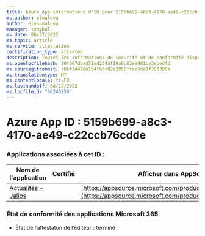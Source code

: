 ```yaml
---
title: Azure App informations d’ID pour 5159b699-a8c3-4170-ae49-c22ccb76cdde
ms.author: elmalova
author: elenamalova
manager: tonybal
ms.date: 06/27/2022
ms.topic: article
ms.service: attestation
certification_type: attested
description: Toutes les informations de sécurité et de conformité disponibles pour 5159b699-a8c3-4170-ae49-c22ccb76cdde.
ms.openlocfilehash: 10f007dbad51ed234af19a6c03ee901be3ebedfd
ms.sourcegitcommit: c06f3d478e1b4f66c02e2855ffac6de2f350208a
ms.translationtype: MT
ms.contentlocale: fr-FR
ms.lasthandoff: 06/29/2022
ms.locfileid: "66246258"
---
```

# <a name="azure-app-id-5159b699-a8c3-4170-ae49-c22ccb76cdde"></a>Azure App ID : 5159b699-a8c3-4170-ae49-c22ccb76cdde


### <a name="apps-associated-with-this-id"></a>Applications associées à cet ID :
| **Nom de l'application** | **Certifié** | **Afficher dans AppSource** |
|--------------|---------------|-----------------------|
| [Actualités - Jalios](../forward/WA200003889.md) |  | [https://appsource.microsoft.com/product/office/WA200003889](https://appsource.microsoft.com/product/office/WA200003889) |

### <a name="microsoft-365-app-compliance-status"></a>État de conformité des applications Microsoft 365
- État de l’attestaton de l’éditeur : terminé
